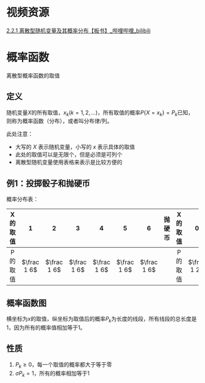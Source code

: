 # 视频资源

[2.2.1 离散型随机变量及其概率分布【板书】_哔哩哔哩_bilibili](https://www.bilibili.com/video/BV1ot411y7mU?p=20&vd_source=5c0fccc3e62acb7264f3cd05395b00c0)

# 概率函数

离散型概率函数的取值

## 定义

随机变量$X$的所有取值，$x_k (k=1,2,...)$，所有取值的概率$P\{X=x_k\}=P_k$已知，则称为概率函数（分布），或者叫分布律/列。

此处注意：
- 大写的 $X$ 表示随机变量，小写的 $x$ 表示具体的取值
- 此处的取值可以是无限个，但是必须是可列个
- 离散型随机变量使用表格来表示是比较方便的

## 例1：投掷骰子和抛硬币

概率分布表：

|X的取值| 1 | 2 | 3 | 4 | 5 | 6 | 抛硬币 |X的取值| 0 | 1 |
|:-:| :-: | :-: | :-: | :-: | :-: | :-: | :-: | :-: | :-: | :-: |
|P的取值| $\frac 1 6$ | $\frac 1 6$ | $\frac 1 6$ | $\frac 1 6$ | $\frac 1 6$ | $\frac 1 6$ |  |P的取值| $\frac 1 2$ | $\frac 1 2$ |

## 概率函数图

横坐标为$x$的取值，纵坐标为取值后的概率$P_k$为长度的线段，所有线段的总长度是1，因为所有的概率值相加等于1。

## 性质

1. $P_k \ge 0$，每一个取值的概率都大于等于零
2. $\sigma P_k = 1$，所有的概率相加等于1
